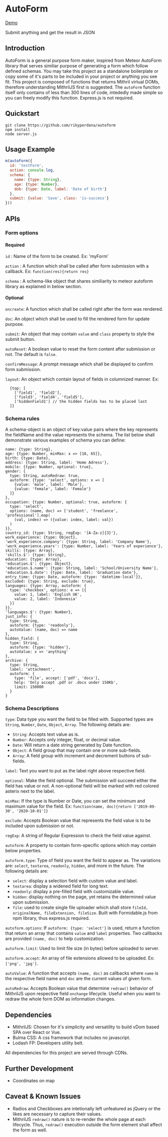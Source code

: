 # AutoForm

[Demo](https://rikyperdana.github.io/autoForm/)

Submit anything and get the result in JSON

## Introduction
AutoForm is a general purpose form maker, inspired from Meteor AutoForm library that serves similiar purpose of generating a form which follow defined schemas. You may take this project as a standalone boilerplate or copy some of it's parts to be included in your project or anything you see fit.
This project is composed of functions that returns Mithril virtual DOMs, therefore understanding MithrilJS first is suggested. The `autoForm` function itself only contains of less than 300 lines of code, intededly made simple so you can freely modify this function. Express.js is not required.

## Quickstart
```
git clone https://github.com/rikyperdana/autoform
npm install
node server.js
```

## Usage Example
```javascript
m(autoForm({
  id: 'testForm',
  action: console.log,
  schema: {
    name: {type: String},
    age: {type: Number},
    dob: {type: Date, label: 'Date of birth'}
  },
  submit: {value: 'Save', class: 'is-success'}
}))
```

## APIs

### Form options

#### Required
`id` : Name of the form to be created. Ex: 'myForm'

`action` : A function which shall be called after form submission with a callback. Ex: `function(res){return res}`

`schema` : A schema-like object that shares similiarity to meteor autoform library as explained in below section.

#### Optional
`oncreate`: A function which shall be called right after the form was rendered.

`doc`: An object which shall be used to fill the rendered form for update purpose.

`submit`: An object that may contain `value` and `class` property to style the submit button.

`autoReset`: A boolean value to reset the form content after submission or not. The default is `false`.

`confirmMessage`: A prompt message which shall be displayed to confirm form submission.

`layout`: An object which contain layout of fields in columnized manner. Ex:
```
  {top: [
    ['field1', 'field2'],
    ['field3', 'field4', 'field5'],
    ['hiddenField1'] // the hidden fields has to be placed last
  ]}
```

### Schema rules
A schema-object is an object of key:value pairs where the key represents the fieldName and the value represents the schema.
The list below shall demonstrate various examples of schema you can define:
```
name: {type: String},
age: {type: Number, minMax: x => [18, 65]},
birth: {type: Date},
address: {type: String, label: 'Home Adress'},
mobile: {type: Number, optional: true},
gender: {
  type: String, autoRedraw: true,
  autoform: {type: 'select', options: x => [
    {value: 'male', label: 'Male'},
    {value: 'female', label: 'Female'}
  ]}
},
occupation: {type: Number, optional: true, autoform: {
  type: 'select',
  options: (name, doc) => ['student', 'freelance', 'professional'].map(
    (val, index) => ({value: index, label: val})
  )
}},
country_id: {type: String, regExp: '[A-Za-z]{3}'},
work_experience: {type: Object},
'work_experience.company': {type: String, label: 'Company Name'},
'work_experience.years': {type: Number, label: 'Years of experience'},
skills: {type: Array},
'skills.$': {type: String},
education: {type: Array},
'education.$': {type: Object},
'education.$.name': {type: String, label: 'School/University Name'},
'education.$.date': {type: Date, label: 'Graduation date'},
entry_time: {type: Date, autoform: {type: 'datetime-local'}},
excluded: {type: String, exclude: true},
languages: {type: Array, autoform: {
  type: 'checkbox', options: e => [{
    value: 1, label: 'English UK',
    value: 2, label: 'Indonesia'
  }]
}},
'languages.$': {type: Number},
just_info: {
  type: String,
  autoform: {type: 'readonly'},
  autoValue: (name, doc) => name
},
hidden_field: {
  type: String,
  autoform: {type: 'hidden'},
  autoValue: x => 'anything'
},
archive: {
  type: String,
  label: 'attachment',
  autoform: {
    type: 'file', accept: ['pdf', 'docx'],
    help: 'Only accept .pdf or .docx under 150Kb',
    limit: 150000
  }
}
```
### Schema Descriptions
`type`: Data type you want the field to be filled with. Supported types are `String`, `Number`, `Date`, `Object`, `Array`. The following details are:
- `String`: Accepts text value as is.
- `Number`: Accepts only integer, float, or decimal value.
- `Date`: Will return a date string generated by Date function.
- `Object`: A field group that may contain one or more sub-fields.
- `Array`: A field group with increment and decrement buttons of sub-fields.

`label`: Text you want to put as the label right above respective field.

`optional`: Make the field optional. The submission will succeed either the field has value or not. A non-optional field will be marked with red colored asterix next to the label.

`minMax`: If the type is Number or Date, you can set the minimum and maximum value for the field. Ex: `function(name, doc){return ['2019-09-30', '2020-10-01']}`

`exclude`: Accepts Boolean value that represents the field value is to be included upon submission or not.

`regExp`: A string of Regular Expression to check the field value against.

`autoform`: A property to contain form-specific options which may contain below properties.

`autoform.type`: Type of field you want the field to appear as. The variations are: `select`, `textarea`, `readonly`, `hidden`, and more in the future. The following details are:
- `select`: display a selection field with custom value and label.
- `textarea`: display a widened field for long text.
- `readonly`: display a pre-filled field with customizable value.
- `hidden`: display nothing on the page, yet retains the determined value upon submission.
- `file`: used to create single file uploader which shall store `fileId, originalName, fileExtension, fileSize`. Built with Formidable.js from npm library, thus express.js required.

`autoform.options`: If `autoform: {type: 'select'}` is used, return a function that return an array that contains `value` and `label` properties. Two callbacks are provided `(name, doc)` to help customization.

`autoform.limit`: Used to limit file size (in bytes) before uploaded to server.

`autoform.accept`: An array of file extensions allowed to be uploaded. Ex: `['png', 'jpg']`.

`autoValue`: A function that accepts `(name, doc)` as callbacks where `name` is the respective field name and `doc` are the current values of given form.

`autoRedraw`: Accepts Boolean value that determine `redraw()` behavior of MithrilJS upon respective field `onchange` lifecycle. Useful when you want to redraw the whole form DOM as information changes.

## Dependencies
- MithrilJS: Chosen for it's simplicity and versatility to build vDom based SPA over React or Vue.
- Bulma CSS: A css framework that includes no javascript.
- Lodash FP: Developers utility belt.

All dependencies for this project are served through CDNs.

## Further Development
- Coordinates on map

## Caveat & Known Issues
- Radios and Checkboxes are intetionally left unfeatured as jQuery or the likes are necessary to capture their values.
- MithrilJS `redraw()` nature is to re-render the whole page at each lifecycle. Thus, `redraw()` execution outside the form element shall affect the form as well.
